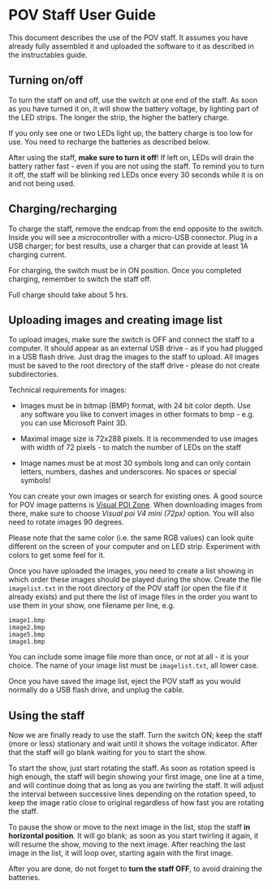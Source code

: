 # POV Staff User Guide
This document describes the use of the POV staff. It assumes you have already
fully assembled it and uploaded the software to it as described in the
instructables guide.

## Turning on/off
To turn the staff on and off, use the switch at one end of the staff. As soon
as you have turned it on, it will show the battery voltage, by lighting part
of the LED strips. The longer the strip, the higher the battery charge.

If you only see one or two LEDs light up, the battery charge is too low for
use. You need to recharge the batteries as described below.

After using the staff, **make sure to turn it off**! If left on, LEDs will
drain the battery rather fast - even if you are not using the staff. To remind
you to turn it off, the staff will be blinking  red LEDs once every 30 seconds
while it is on and not being used.

## Charging/recharging
To charge the staff, remove the endcap from the end opposite to the switch.
Inside you will see a microcontroller with a micro-USB connector. Plug in a
USB charger; for best results, use a charger that can provide at least 1A
charging current.

For charging, the switch must be in ON position. Once you completed charging,
remember to switch the staff off.

Full charge should take about 5 hrs.

## Uploading images and creating image list
To upload images, make sure the switch is OFF and connect the staff to a
computer. It should appear as an external USB drive - as if you had plugged
in a USB flash drive. Just drag the images to the staff to upload. All images
must be saved to the root directory of the staff drive - please do not create
subdirectories.

Technical requirements for images:

* Images must be in bitmap (BMP) format, with 24 bit color depth. Use any
  software you like to convert images in other formats to bmp - e.g. you can use
  Microsoft Paint 3D.

* Maximal image size is 72x288 pixels. It is recommended to use images with
  width of 72 pixels - to match the number of LEDs on the staff

* Image names must be at most 30 symbols long and can only contain letters,
  numbers, dashes and underscores. No spaces or special symbols!

You can create your own images or search for existing ones. A good source for
POV image patterns is [Visual  POI Zone](https://visualpoi.zone/patterns/).
When downloading images from there, make sure to choose *Visual poi V4 mini (72px)*
option. You will also need to rotate images 90 degrees.

Please note that the same color (i.e. the same RGB values) can look quite
different on the screen of your computer and on LED strip. Experiment with
colors to get some feel for it.

Once you have uploaded the images, you need to create a list showing in which
order these images should be played during the show. Create the file
`imagelist.txt` in the root directory of the POV staff (or open the file if
it already exists) and put there the list of image files in the order you want
to use them in your show, one filename per line, e.g.
```
image1.bmp
image2.bmp
image5.bmp
image1.bmp
```
You can include some image file more than once, or not at all - it is your
choice. The name of your image list must be `imagelist.txt`, all lower case.

Once you have saved the image list,  eject the POV staff as you would normally
do a USB flash drive, and unplug the cable.

## Using the staff
Now we are finally ready to use the staff. Turn the switch  ON; keep the
staff (more or less) stationary and  wait until it shows the voltage indicator.
After that the staff will go blank  waiting for you to start the show.  

To start the show, just start rotating the staff. As soon as rotation speed is
high enough, the staff will begin showing your first image, one line at a time,
and will continue doing that as long as you are twirling the staff. It will
adjust the interval between successive lines depending on the rotation speed,
to keep the image ratio close to original regardless of how fast you are
rotating the staff.  

To pause the show or move to the next image in the list, stop the staff
**in horizontal position**. It will go blank; as soon as you start twirling it
again, it will resume the show, moving to the next image. After reaching the
last image in the list, it will loop over, starting again with the first image.

After you are done, do not forget to **turn the staff OFF**, to avoid draining
the batteries.
